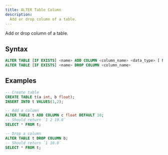 ```yaml
---
title: ALTER Table Column
description:
  Add or drop column of a table.
---
```


Add or drop column of a table.

## Syntax

```sql
ALTER TABLE [IF EXISTS] <name> ADD COLUMN <column_name> <data_type> [ NOT NULL | NULL] [ { DEFAULT <expr> }]
ALTER TABLE [IF EXISTS] <name> DROP COLUMN <column_name>
```

## Examples

```sql
-- Create table
CREATE TABLE t(a int, b float);
INSERT INTO t VALUES(1,2);

-- Add a column
ALTER TABLE t ADD COLUMN c float DEFAULT 10;
-- Should return `1 2 10.0`
SELECT * FROM t;

-- Drop a column
ALTER TABLE t DROP COLUMN b;
-- Should return `1 10.0`
SELECT * FROM t;

```